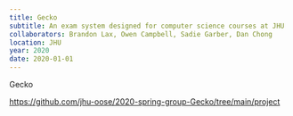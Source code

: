 ```yaml
---
title: Gecko
subtitle: An exam system designed for computer science courses at JHU
collaborators: Brandon Lax, Owen Campbell, Sadie Garber, Dan Chong
location: JHU 
year: 2020
date: 2020-01-01
---
```


Gecko 

https://github.com/jhu-oose/2020-spring-group-Gecko/tree/main/project